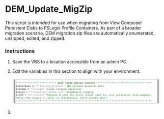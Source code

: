 # DEM_Update_MigZip
This script is intended for use when migrating from View Composer Persistent Disks to FSLogix Profile Containers. As part of a broader migration scenario, DEM migration.zip files are automatically enumerated, unzipped, edited, and zipped.

### Instructions

1. Save the VBS to a location accessible from an admin PC.

2. Edit the variables in this section to align with your environment.<br/>

   ![dem1](https://github.com/chrisdhalstead/DEM_Update_MigZip/blob/master/Images/dem1.jpg)

   

3. 

